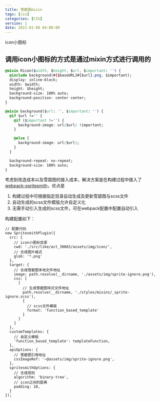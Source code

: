 ```yaml
---
title: 雪碧图mixin
tags: [css]
categories: [CSS]
version: 1
date: 2021-01-08 04:00:00
---
```


icon小图标

<!-- more -->

## 调用icon小图标的方式是通过mixin方式进行调用的

``` CSS
@mixin Ricon($width, $height, $url, $important: '') {
  @include background(#{$baseURL}#{$url}.png, $important);
  display: inline-block;
  width: $width;
  height: $height;
  background-size: 100% auto;
  background-position: center center;
}

@mixin background($url: '', $important: '') {
  @if $url !='' {
    @if ($important !='') {
      background-image: url($url) !important;
    }

    @else {
      background-image: url($url);
    }
  }

  background-repeat: no-repeat;
  background-size: 100% auto;
}
```

考虑到改造成本以及雪碧图的接入成本，解决方案是在构建过程中接入了[webpack-spritesmith](https://github.com/mixtur/webpack-spritesmith)，优点是

1.  构建过程中可根据指定目录自动生成及更新雪碧图与scss文件
2.  自动生成的scss文件模版允许自定义化
3.  无需手动引入生成的scss文件，可在webpack配置中配置自动引入

构建配置如下：

``` JS
// 配置代码
new SpritesmithPlugin({
  src: {
    // icon小图标目录
    cwd: './src/like/act_30083/assets/img/icon/',
    // 合成图片格式
    glob: '*.png'
  },
  target: {
    // 合成雪碧图本地文件地址
    image: path.resolve(__dirname, './assets/img/sprite-ignore.png'),
    css: [
      [
        // 生成雪碧图样式文件地址
        path.resolve(__dirname, './styles/mixins/_sprite-ignore.scss'),
        {
          // scss文件模板
          format: 'function_based_template'
        }
      ]
    ]
  },
  customTemplates: {
    // 自定义模板
    'function_based_template': templateFunction,
  },
  apiOptions: {
    // 雪碧图引用地址
    cssImageRef: '~@assets/img/sprite-ignore.png',
  },
  spritesmithOptions: {
    // 合成规则
    algorithm: 'binary-tree',
    // icon之间的距离
    padding: 10,
  }
});
```

